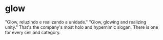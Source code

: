 # glow
"Glow, reluzindo e realizando a unidade." "Glow, glowing and realizing unity." That's the company's most holo and hypernimic  slogan. There is one for every cell and category.
